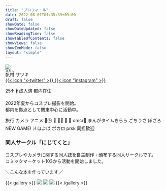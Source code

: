 ```yaml
---
title: "プロフィール"
date: 2022-08-01T01:35:39+09:00
draft: false
showDate: false
showDateUpdated: false
showReadingTime: false
showTableOfContents: false
showViews: false
showZenMode: false
layout: "simple"
---
```


<div class="w-full grid grid-cols-3">
<div class="row-span-2 bg-green-500"><img src="https://g2.t98.info/pub/img/sdi/nomal.webp" class="nozoom floating-animation-v1"></div>
<div class="col-span-2 bg-red-500">
<span class="profile-name"><ruby>帆村<rt>ほむら</rt></ruby> サツキ</span><br>
<a href="https://x.com/98tml" target="_blank" class="text-xl p-1.5 text-neutral-700 dark:bg-neutral-700 dark:text-neutral-300">
{{< icon "x-twitter" >}}
</a>
<a href="https://www.instagram.com/98tml/" target="_blank" class="text-xl p-1.5 text-neutral-700 dark:bg-neutral-700 dark:text-neutral-300">
{{< icon "instagram" >}}
</a>

25↑ 🚹 成人済 都内在住

2022年夏からコスプレ撮影を開始。   
都内を拠点として関東中心に活動中。

</div></div>

<span class="profile-likes-tag">旅行</span>
<span class="profile-likes-tag">カメラ</span>
<span class="profile-likes-tag">アニメ</span>
<span class="profile-likes-tag">🌈🕒️</span>
<span class="profile-likes-tag">🐰</span>
<span class="profile-likes-tag">💯🦂</span>
<span class="profile-likes-tag">👑</span>
<span class="profile-likes-tag">🍆</span>
<span class="profile-likes-tag">omcr🗿</span>
<span class="profile-likes-tag">まんがタイムきらら</span>
<span class="profile-likes-tag">ごちうさ</span>
<span class="profile-likes-tag">ぼざろ</span>
<span class="profile-likes-tag">NEW GAME!</span>
<span class="profile-likes-tag">ﾗ!</span>
<span class="profile-likes-tag">ほよば</span>
<span class="profile-likes-tag">ボカロ</span>
<span class="profile-likes-tag">prsk</span>
<span class="profile-likes-tag">同担歓迎</span>

<h3 class="profile-name text-center">同人サークル「にじてくと」</h3>

コスプレやカメラに関する同人誌を自主制作・頒布する同人サークルです。   
コミックマーケット103から活動を開始しました。

<p class="text-center font-bold">＼こんな本を作っています／</p>

{{< gallery >}}
<a href="https://www.melonbooks.co.jp/detail/detail.php?product_id=2436477" title="コスカメラ0年目本" target="_blank" class="grid-w33"><img src="https://g2.t98.info/pub/img/nj-sq/0nen.webp" class="nozoom"></a>
<a href="https://www.melonbooks.co.jp/detail/detail.php?product_id=2273516" title="コスカメラ1年目本" target="_blank" class="grid-w33"><img src="https://g2.t98.info/pub/img/nj-sq/1nen.webp" class="nozoom"></a>
<a href="https://www.melonbooks.co.jp/detail/detail.php?product_id=2431630" title="コスカメラ2年目本" target="_blank" class="grid-w33"><img src="https://g2.t98.info/pub/img/nj-sq/2nen.webp" class="nozoom"></a>
{{< /gallery >}}




